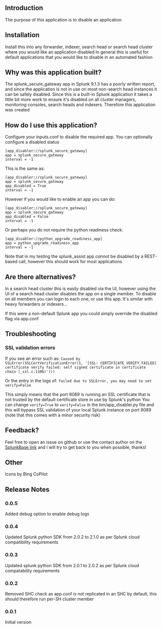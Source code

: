 ## Introduction

The purpose of this application is to disable an application

## Installation
Install this into any forwarder, indexer, search head or search head cluster where you would like an application disabled
In general this is useful for default applications that you would like to disable in an automated fashion

## Why was this application built?

The splunk_secure_gateway app in Splunk 9.1.3 has a poorly written report, and since the application is not in use on most non-search head instances it can be safely disabled. 
Since this is a built-in Splunk application it takes a little bit more work to ensure it's disabled on all cluster managers, monitoring consoles, search heads and indexers. Therefore this application was created

## How do I use this application?
Configure your inputs.conf to disable the required app. You can optionally configure a disabled status

```
[app_disabler://splunk_secure_gateway]
app = splunk_secure_gateway
interval = -1
```

This is the same as:
```
[app_disabler://splunk_secure_gateway]
app = splunk_secure_gateway
app_disabled = True
interval = -1
```

However if you would like to enable an app you can do:
```
[app_disabler://splunk_secure_gateway]
app = splunk_secure_gateway
app_disabled = False
interval = -1
```

Or perhaps you do not require the python readiness check:
```
[app_disabler://python_upgrade_readiness_app]
app = python_upgrade_readiness_app
interval = -1
```

Note that in my testing the splunk_assist app *cannot* be disabled by a REST-based call, however this should work for most applications

## Are there alternatives?
In a search head cluster this is easily disabled via the UI, however using the UI of a search head cluster disables the app on a single member.
To disable on all members you can login to each one, or use this app. It's similar with heavy forwarders or indexers...

If this were a non-default Splunk app you could simply override the disabled flag via app.conf

## Troubleshooting
### SSL validation errors
If you see an error such as:
`Caused by SSLError(SSLCertVerificationError(1, '[SSL: CERTIFICATE_VERIFY_FAILED] certificate verify failed: self signed certificate in certificate chain (_ssl.c:1106)')))`

Or the entry in the logs of:
`failed due to SSLError, you may need to set verify=False`

This simply means that the port 8089 is running an SSL certificate that is not trusted by the default certificate store in use by Splunk's python
You can change `verify=True` to `verify=False` in the bin/app_disabler.py file and this will bypass SSL validation of your local Splunk instance on port 8089 (note that this comes with a minor security risk)

## Feedback?
Feel free to open an issue on github or use the contact author on the [SplunkBase link](https://splunkbase.splunk.com/app/7319) and I will try to get back to you when possible, thanks!

## Other
Icons by Bing CoPilot

## Release Notes
### 0.0.5
Added debug option to enable debug logs

### 0.0.4
Updated Splunk python SDK from 2.0.2 to 2.1.0 as per Splunk cloud compatibility requirements

### 0.0.3
Updated splunk python SDK from 2.0.1 to 2.0.2 as per Splunk cloud compatability requirements

### 0.0.2
Removed SHC check as app.conf is not replicated in an SHC by default, this should therefore run per-SH cluster member

### 0.0.1
Initial version
